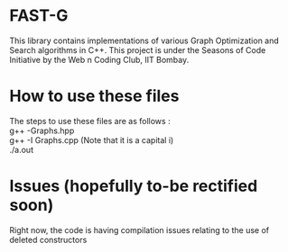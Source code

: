 # FAST-G
This library contains implementations of various Graph Optimization and Search algorithms in C++. This project is under the Seasons of Code Initiative by the Web n Coding Club, IIT Bombay.

# How to use these files 
The steps to use these files are as follows :  
g++ -Graphs.hpp  
g++ -I Graphs.cpp  (Note that it is a capital i)  
./a.out  

# Issues (hopefully to-be rectified soon)
Right now, the code is having compilation issues relating to the use of deleted constructors